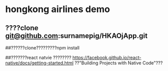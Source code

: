 # hongkong airlines demo

## ????clone git@github.com:surnamepig/HKAOjApp.git

##??????clone?????????npm install

##???????react natvie ????????  https://facebook.github.io/react-native/docs/getting-started.html   ??"Building Projects with Native Code"???